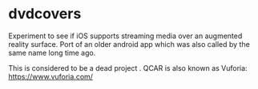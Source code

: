 # dvdcovers
Experiment to see if iOS supports streaming media over an augmented reality surface. Port of an older android app which was also called by the same name long time ago.

This is considered to be a dead project . QCAR is also known as Vuforia: https://www.vuforia.com/
